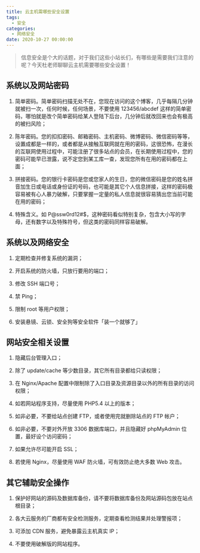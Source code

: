 ```yaml
---
title: 云主机需哪些安全设置
tags:
  - 安全
categories:
  - 网络安全
date: 2020-10-27 00:00:00
---
```


> 信息安全是个大的话题，对于我们这些小站长们，有哪些是需要我们注意的呢？今天杜老师聊聊云主机需要哪些安全设置！

<!-- more -->

## 系统以及网站密码

1. 简单密码。简单密码扫描无处不在，您现在访问的这个博客，几乎每隔几分钟就被扫一次，任何时候，任何场景，不要使用 123456/abcdef 这样的简单密码，哪怕就是改个简单密码给某人登陆下后台，几分钟后就改回来也会有极高的被扫风险；

2. 陈年密码。您的扣扣密码、邮箱密码、主机密码、微博密码、微信密码等等，设置成都是一样的，或者都是从接触互联网就在用的密码，这很恐怖，在漫长的互联网使用过程中，可能注册了很多站点的会员，在长期使用过程中，您的密码可能早已泄露，说不定您到某工库一查，发现您所有在用的密码都在上面；

3. 拼接密码。您的银行卡密码是您或您家人的生日，您的微信密码是您的姓名拼音加生日或电话或身份证的号码，也可能是其它个人信息拼接，这样的密码极容易被有心人暴力破解，只要掌握一定量的私人信息就很容易猜出您当前可能在用的密码；

4. 特殊含义。如 P@ssw0rd12#$，这种密码看似特别复杂，包含大小写的字母，还有数字以及特殊符号，但这类的密码同样容易破解。

## 系统以及网络安全

1. 定期检查并修复系统的漏洞；

2. 开启系统的防火墙，只放行要用的端口；

3. 修改 SSH 端口号；

4. 禁 Ping；

5. 限制 root 等用户权限；

6. 安装悬镜、云锁、安全狗等安全软件「装一个就够了」

## 网站安全相关设置

1. 隐藏后台管理入口；

2. 除了 update/cache 等少数目录，其它所有目录都给只读权限；

3. 在 Nginx/Apache 配置中限制除了入口目录及资源目录以外的所有目录的访问权限；

4. 如若网站程序支持，尽量使用 PHP5.4 以上的版本；

5. 如非必要，不要给站点创建 FTP，或者使用完就删除站点的 FTP 帐户；

6. 如非必要，不要对外开放 3306 数据库端口，并且隐藏好 phpMyAdmin 位置，最好设个访问密码；

7. 如果允许尽可能开启 SSL；

8. 若使用 Nginx，尽量使用 WAF 防火墙，可有效防止绝大多数 Web 攻击。

## 其它辅助安全操作

1. 保护好网站的源码及数据库备份，请不要将数据库备份及网站源码包放在站点根目录；

2. 各大云服务的厂商都有安全检测服务，定期查看检测结果并处理警报项；

3. 可添加 CDN 服务，避免暴露云主机真实 IP；

4. 不要使用破解版的网站程序。
